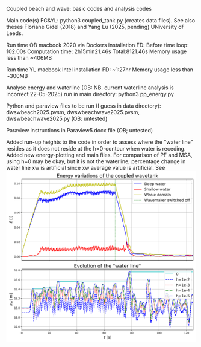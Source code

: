 Coupled beach and wave: basic codes and analysis codes

Main code(s) FG&YL: python3 coupled_tank.py (creates data files).
See also theses Floriane Gidel (2018) and Yang Lu (2025, pending) UNiversity of Leeds.

Run time OB macbook 2020 via Dockers installation FD: Before time loop: 102.00s Computation time: 2h15min21.46s Total:8121.46s Memory usage less than ~406MB

Run time YL macbook Intel installation FD: ~1:27hr Memory usage less than ~300MB

Analyse energy and waterline (OB: NB. current waterline analysis is incorrect 22-05-2025) run in main directory: python3 pp_energy.py 

Python and paraview files to be run (I guess in data directory): dwswbeach2025.pvsm, dwswbeachwave2025.pvsm, dwswbeachwave2025.py (OB: untested)

Paraview instructions in Paraview5.docx file (OB; untested)

Added run-up heights to the code in order to assess where the "water line" resides as it does not reside at the h=0-contour when water is receding. Added new energy-plotting and main files. For comparison of PF and MSA, using h=0 may be okay, but it is not the waterline; percentage change in water line xw is artificial since xw average value is artificial. See !["Water line" proxy's](energy_and_xw.png)
